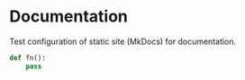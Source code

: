 # Documentation

Test configuration of static site (MkDocs) for documentation.

```python
def fn():
    pass
```
